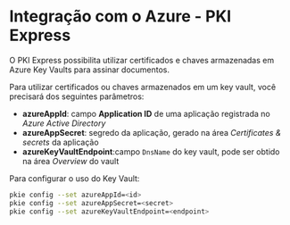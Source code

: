 # Integração com o Azure - PKI Express

O PKI Express possibilita utilizar certificados e chaves armazenadas em Azure Key Vaults para assinar documentos.

Para utilizar certificados ou chaves armazenados em um key vault, você precisará dos seguintes parâmetros:

- **azureAppId**: campo **Application ID** de uma aplicação registrada no *Azure Active Directory*
- **azureAppSecret**: segredo da aplicação, gerado na área *Certificates &amp; secrets* da aplicação
- **azureKeyVaultEndpoint**:campo `DnsName` do key vault, pode ser obtido na área *Overview* do vault

Para configurar o uso do Key Vault:

```sh
pkie config --set azureAppId=<id>
pkie config --set azureAppSecret=<secret>
pkie config --set azureKeyVaultEndpoint=<endpoint>
```